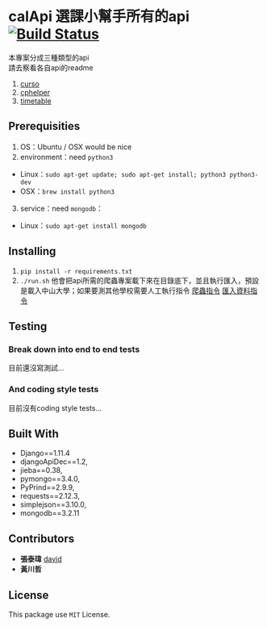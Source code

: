 # calApi 選課小幫手所有的api[![Build Status](https://travis-ci.org/Stufinite/calApi.svg?branch=master)](https://travis-ci.org/Stufinite/calApi)


本專案分成三種類型的api  
請去察看各自api的readme

1. [curso](https://github.com/Stufinite/curso/blob/master/README.md)
2. [cphelper](https://github.com/Stufinite/cphelper/blob/master/README.md)
3. [timetable]()

## Prerequisities

1. OS：Ubuntu / OSX would be nice
2. environment：need `python3`

  - Linux：`sudo apt-get update; sudo apt-get install; python3 python3-dev`
  - OSX：`brew install python3`

3. service：need `mongodb`：

  - Linux：`sudo apt-get install mongodb`

## Installing

1. `pip install -r requirements.txt`
2. `./run.sh` 他會把api所需的爬蟲專案載下來在目錄底下，並且執行匯入，預設是載入中山大學；如果要測其他學校需要人工執行指令 [爬蟲指令](https://github.com/stufinite/campasscrawler) [匯入資料指令](https://github.com/stufinite/cphelper)

## Testing

### Break down into end to end tests

目前還沒寫測試...

### And coding style tests

目前沒有coding style tests...

## Built With

- Django==1.11.4
- djangoApiDec==1.2,
- jieba==0.38,
- pymongo==3.4.0,
- PyPrind==2.9.9,
- requests==2.12.3,
- simplejson==3.10.0,
- mongodb==3.2.11

## Contributors

- **張泰瑋** [david](https://github.com/david30907d)
- **黃川哲**

## License

This package use `MIT` License.
